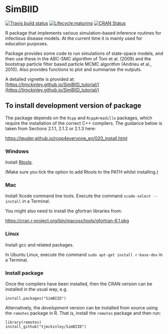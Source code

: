 # SimBIID

<!-- badges: start -->
[![Travis build status](https://travis-ci.org/tjmckinley/SimBIID.svg?branch=master)](https://travis-ci.org/tjmckinley/SimBIID)
[![Lifecycle:maturing](https://img.shields.io/badge/lifecycle-maturing-blue.svg)](https://www.tidyverse.org/lifecycle/#maturing)
[![CRAN Status](https://www.r-pkg.org/badges/version/SimBIID)](https://cran.r-project.org/package=SimBIID)
<!-- badges: end -->

R package that implements various simulation-based inference routines for infectious disease models. At the current time it is mainly used for education purposes.

Package provides some code to run simulations of state-space models, and then use these in the ABC-SMC algorithm of Toni et al. (2009) and the bootstrap particle filter based particle MCMC algorithm (Andrieu et al., 2010). Also provides functions to plot and summarise the outputs.

A detailed vignette is provided at: [https://tjmckinley.github.io/SimBIID_tutorial/](https://tjmckinley.github.io/SimBIID_tutorial/)

## To install development version of package

The package depends on the `Rcpp` and `RcppArmadillo` packages, which require the installation of the correct C++ compilers. The guidance below is taken from Sections 2.1.1, 2.1.2 or 2.1.3 here:

https://teuder.github.io/rcpp4everyone_en/020_install.html

### Windows

Install [Rtools](https://cran.r-project.org/bin/windows/Rtools/index.html).

(Make sure you tick the option to add Rtools to the PATH whilst installing.)

### Mac

Install Xcode command line tools. Execute the command `xcode-select --install` in a Terminal.

You might also need to install the gfortran libraries from:

https://cran.r-project.org/bin/macosx/tools/gfortran-6.1.pkg

### Linux

Install gcc and related packages.

In Ubuntu Linux, execute the command `sudo apt-get install r-base-dev` in a Terminal.

### Install package

Once the compilers have been installed, then the CRAN version can be installed in the usual way, e.g.

```
install.packages("SimBIID")
```

Alternatively, the *development* version can be installed from source using the `remotes` package in R. That is, install the `remotes` package and then run:

```
library(remotes)
install_github("tjmckinley/SimBIID")
```

